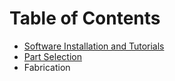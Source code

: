 <!-- TITLE: Mechanical -->
<!-- SUBTITLE: The mechanical section includes articles about mechanical design, part selection, fabrication, etc. -->

# Table of Contents
* [Software Installation and Tutorials](/mechanical/software-installation-and-tutorials)
* [Part Selection](/mechanical/part-selection)
* Fabrication